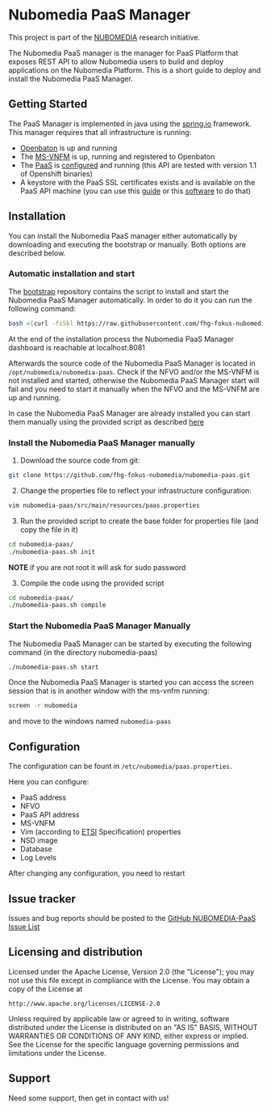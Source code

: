 # Nubomedia PaaS Manager
This project is part of the [NUBOMEDIA](http://www.nubomedia.eu/) research initiative.

The Nubomedia PaaS manager is the manager for PaaS Platform that exposes REST API to allow Nubomedia users to build and deploy applications on the Nubomedia Platform.
This is a short guide to deploy and install the Nubomedia PaaS Manager.

## Getting Started

The PaaS Manager is implemented in java using the [spring.io] framework. This manager requires that all infrastructure is running:

* [Openbaton][orchestrator] is up and running
* The [MS-VNFM][vnfm] is up, running and registered to Openbaton
* The [PaaS][openshift] is [configured][os-config] and running (this API are tested with version 1.1 of Openshift binaries)
* A keystore with the PaaS SSL certificates exists and is available on the PaaS API machine (you can use this [guide][keytool] or this [software][portecle] to do that)

## Installation

You can install the Nubomedia PaaS manager either automatically by downloading and executing the bootstrap or manually.
Both options are described below.

### Automatic installation and start

The [bootstrap] repository contains the script to install and start the Nubomedia PaaS Manager automatically.
In order to do it you can run the following command:

```bash
bash <(curl -fsSkl https://raw.githubusercontent.com/fhg-fokus-nubomedia/nubomedia-paas/master/bootstrap)
```

At the end of the installation process the Nubomedia PaaS Manager dashboard is reachable at localhost:8081

Afterwards the source code of the Nubomedia PaaS Manager is located in `/opt/nubomedia/nubomedia-paas`.
Check if the NFVO and/or the MS-VNFM is not installed and started, otherwise the Nubomedia PaaS Manager start will fail and you need to start it manually when the NFVO and the MS-VNFM are up and running.

In case the Nubomedia PaaS Manager are already installed you can start them manually using the provided script as described [here](#start-the-nubomedia-paas-manager-manually)

### Install the Nubomedia PaaS Manager manually

1. Download the source code from git:

```bash
git clone https://github.com/fhg-fokus-nubomedia/nubomedia-paas.git
```

2. Change the properties file to reflect your infrastructure configuration:

```bash
vim nubomedia-paas/src/main/resources/paas.properties
```

3. Run the provided script to create the base folder for properties file (and copy the file in it)

```bash
cd nubomedia-paas/
./nubomedia-paas.sh init
```

**NOTE** if you are not root it will ask for sudo password

3. Compile the code using the provided script

```bash
cd nubomedia-paas/
./nubomedia-paas.sh compile
```

### Start the Nubomedia PaaS Manager Manually

The Nubomedia PaaS Manager can be started by executing the following command (in the directory nubomedia-paas)

```bash
./nubomedia-paas.sh start
```

Once the Nubomedia PaaS Manager is started you can access the screen session that is in another window with the ms-vnfm running:

```bash
screen -r nubomedia
```
and move to the windows named `nubomedia-paas`

## Configuration

The configuration can be fount in `/etc/nubomedia/paas.properties`.

Here you can configure:

* PaaS address
* NFVO
* PaaS API address
* MS-VNFM
* Vim (according to [ETSI][NFV MANO] Specification) properties
* NSD image
* Database
* Log Levels

After changing any configuration, you need to restart

[orchestrator]:http://openbaton.github.io
[vnfm]:https://github.com/tub-nubomedia/ms-vnfm
[openshift]:https://www.openshift.org/
[os-config]:https://docs.openshift.org/latest/install_config/index.html
[portecle]:http://portecle.sourceforge.net/
[keytool]:https://docs.oracle.com/javase/tutorial/security/toolsign/rstep2.html
[spring.io]:https://spring.io/
[bootstrap]:https://raw.githubusercontent.com/fhg-fokus-nubomedia/nubomedia-paas/master/bootstrap
[NFV MANO]:http://www.etsi.org/deliver/etsi_gs/NFV-MAN/001_099/001/01.01.01_60/gs_nfv-man001v010101p.pdf

Issue tracker
-------------

Issues and bug reports should be posted to the [GitHub NUBOMEDIA-PaaS Issue List](https://github.com/fhg-fokus-nubomedia/nubomedia-paas/issues)

Licensing and distribution
--------------------------

Licensed under the Apache License, Version 2.0 (the "License");
you may not use this file except in compliance with the License.
You may obtain a copy of the License at

    http://www.apache.org/licenses/LICENSE-2.0

Unless required by applicable law or agreed to in writing, software
distributed under the License is distributed on an "AS IS" BASIS,
WITHOUT WARRANTIES OR CONDITIONS OF ANY KIND, either express or implied.
See the License for the specific language governing permissions and
limitations under the License.

Support
-------

Need some support, then get in contact with us!
